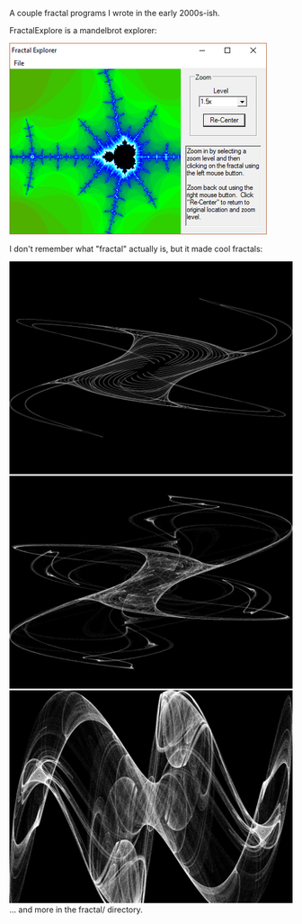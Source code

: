 A couple fractal programs I wrote in the early 2000s-ish.

FractalExplore is a mandelbrot explorer:

![FractalExplore](FractalExplore.png)

I don't remember what "fractal" actually is, but it made cool fractals:

![1](fractal/01.jpg)
![2](fractal/02.jpg)
![3](fractal/f01.jpg)
... and more in the fractal/ directory.
